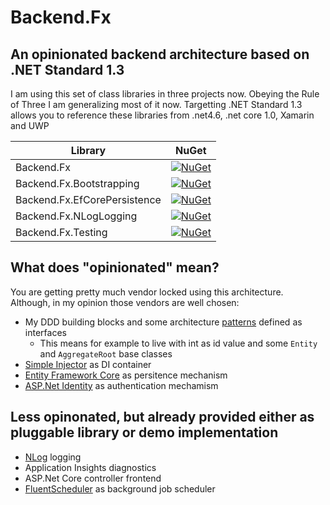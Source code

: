 # Backend.Fx 
## An opinionated backend architecture based on .NET Standard 1.3
I am using this set of class libraries in three projects now. Obeying the Rule of Three I am generalizing most of it now. Targetting .NET Standard 1.3 allows you to reference these libraries from .net4.6, .net core 1.0, Xamarin and UWP

Library | NuGet
--- | --- 
Backend.Fx | [![NuGet](https://img.shields.io/nuget/v/Backend.Fx.svg)]()
Backend.Fx.Bootstrapping | [![NuGet](https://img.shields.io/nuget/v/Backend.Fx.Bootstrapping.svg)]()
Backend.Fx.EfCorePersistence | [![NuGet](https://img.shields.io/nuget/v/Backend.Fx.EfCorePersistence.svg)]()
Backend.Fx.NLogLogging | [![NuGet](https://img.shields.io/nuget/v/Backend.Fx.NLogLogging.svg)]()
Backend.Fx.Testing | [![NuGet](https://img.shields.io/nuget/v/Backend.Fx.Testing.svg)]()
 

## What does "opinionated" mean?
You are getting pretty much vendor locked using this architecture. Although, in my opinion those vendors are well chosen:

- My DDD building blocks and some architecture [patterns](https://github.com/marcwittke/Backend.Fx/tree/master/src/Backend.Fx/Patterns) defined as interfaces
  - This means for example to live with int as id value and some ```Entity``` and ```AggregateRoot``` base classes
- [Simple Injector](https://github.com/simpleinjector/SimpleInjector) as DI container
- [Entity Framework Core](https://github.com/aspnet/EntityFramework) as persitence mechanism
- [ASP.Net Identity](https://github.com/aspnet/Identity) as authentication mechamism

## Less opinonated, but already provided either as pluggable library or demo implementation
- [NLog](https://github.com/NLog/NLog) logging
- Application Insights diagnostics
- ASP.Net Core controller frontend
- [FluentScheduler](https://github.com/fluentscheduler/FluentScheduler) as background job scheduler
